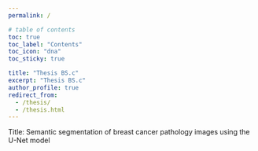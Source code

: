 ```yaml
---
permalink: /

# table of contents
toc: true
toc_label: "Contents"
toc_icon: "dna"
toc_sticky: true

title: "Thesis BS.c"
excerpt: "Thesis BS.c"
author_profile: true
redirect_from: 
  - /thesis/
  - /thesis.html
---
```


Title: Semantic segmentation of breast cancer pathology images using the U-Net model<br>


